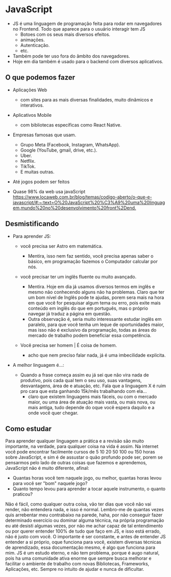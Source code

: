 # JavaScript

* JS é uma linguagem de programação feita para rodar em navegadores no Frontend. Todo que aparece para o usuário interagir tem JS
  * Botoes com os seus mais diversos efeitos.
  * animações.
  * Autenticação.
  * etc.
* Também pode ter uso fora do âmbito dos navegadores.
* Hoje em dia também é usado para o backend com diversos aplicativos.

## O que podemos fazer

* Aplicações Web
  * com sites para as mais diversas finalidades, muito dinâmicos e interativos.
* Aplicativos Mobile
  * com bibliotecas específicas como React Native.
* Empresas famosas que usam.
  * Grupo Meta (Facebook, Instagram, WhatsApp).
  * Google (YouTube, gmail, drive, etc.).
  * Uber.
  * Netflix.
  * TikTok.
  * E muitas outras.
* Até jogos podem ser feitos

* Quase 98% da web usa javaScript
  <https://www.locaweb.com.br/blog/temas/codigo-aberto/o-que-e-javascript/#:~:text=O%20JavaScript%20%C3%A9%20uma%20linguagem,mundo%20no%20desenvolvimento%20front%2Dend.>

## Desmistificando

* Para aprender JS:

  * você precisa ser Astro em matemática.
    * Mentira, isso nem faz sentido, você precisa apenas saber o básico, em programação fazemos o Computador calcular por nós.

  * você precisar ter um inglês fluente ou muito avançado.
    * Mentira. Hoje em dia já usamos diversos termos em inglês e mesmo não conhecendo alguns não ha problemas. Claro que ter um bom nível de Inglês pode te ajudas, porem sera mais na hora em que você for pesquisar algum tema ou erro, pois exite mais conteúdo em inglês do que em português, mas o próprio navegar já traduz a página em questão.
    * Outra observação é, seria muito interessante estudar inglês em paralelo, para que você tenha um leque de oportunidades maior, mas isso não é exclusivo da programação, todas as áreas do mercado de trabalho podem beneficiar essa competência.

  * Você precisa ser homem | É coisa de homem.
    * acho que nem preciso falar nada, já é uma imbecilidade explicita.

* A melhor linguagem é...:

  * Quando a frase começa assim eu já sei que não vira nada de produtivo, pois cada qual tem o seu uso, suas vantagens, desvantagens, área de e atuação, etc. Fala que a linguagem X é ruim pro cara que esta ganhando 15k/mês trabalhando com ela...
    * claro que existem linguagens mais fáceis, ou com o mercado maior, ou uma área de atuação mais vasta, ou mais nova, ou mais antiga, tudo depende do oque você espera daquilo e a onde você quer chegar.

## Como estudar

 Para aprender qualquer linguagem a prática e a revisão são muito importante, na verdade, para qualquer coisa na vida é assim.
 Na internet você pode encontrar facilmente cursos de 5 10 20 50 100 ou 150 horas sobre JavaScript, e sim é de assustar o quão profundo pode ser, porem se pensarmos pelo lado de outras coisas que fazemos e aprendemos, JavaScript não é muito diferente, afinal:

* Quantas horas você tem naquele jogo, ou melhor, quantas horas levou para você ser "bom" naquele jogo?
* Quanto tempo levou para aprender a tocar aquele instrumento, o quanto praticou?

 Não é fácil, como qualquer outra coisa, vão ter dias que você não vai render, não entendera nada, e isso é normal. Lembro-me de quantas vezes quis arrebentar meu contrabaixo na parede, haha, por não conseguir fazer determinado exercício ou dominar alguma técnica, na própria programação eu até desisti algumas vezes, por não me achar capaz de tal entendimento ou por querer entender 100% de tudo que faço em JS, e isso está errado, não é justo com você.
 O importante é ser constante, e antes de entender JS entender a si próprio, oque funciona para você, existem diversas técnicas de aprendizado, essa documentação mesmo, é algo que funciona para mim.
JS é um estudo eterno, e não tem problema, porque é augo natural, pois ha uma comunidade ativa enorme que sempre busca melhorar e facilitar o ambiente de trabalho com novas Bibliotecas, Frameworks, Aplicações, etc. Sempre no intuito de ajudar e nunca de dificultar.